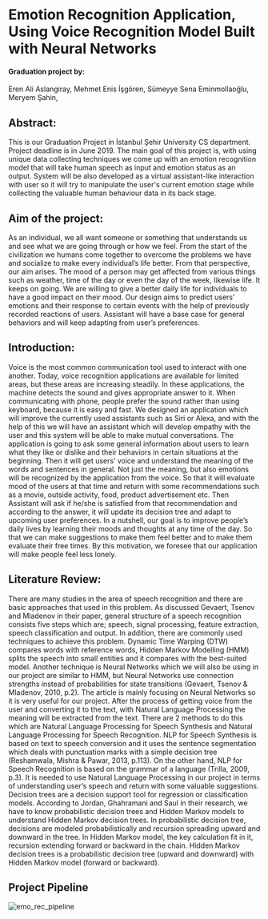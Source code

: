 # Emotion Recognition Application, Using Voice Recognition Model Built with Neural Networks

#### Graduation project by: 
  Eren Ali Aslangiray,
  Mehmet Enis İşgören,
  Sümeyye Sena Eminmollaoğlu,
  Meryem Şahin,
  
## Abstract:  
  This is our Graduation Project in İstanbul Şehir University CS department. Project deadline is in June 2019. The main goal of this project is, with using unique data collecting techniques we come up with an emotion recognition model that will take human speech as input and emotion status as an output. System will be also developed as a virtual assistant-like interaction with user so it will try to manipulate the user's current emotion stage while collecting the valuable human behaviour data in its back stage.

## Aim of the project:

  As an individual, we all want someone or something that understands us and see what we are going through or how we feel. From the start of the civilization we humans come together to overcome the problems we have and socialize to make every individual’s life better. From that perspective, our aim arises.
  The mood of a person may get affected from various things such as weather, time of the day or even the day of the week, likewise life. It keeps on going. We are willing to give a better daily life for individuals to have a good impact on their mood. Our design aims to predict users’ emotions and their response to certain events with the help of previously recorded reactions of users. Assistant will have a base case for general behaviors and will keep adapting from user’s preferences.
  
## Introduction:

  Voice is the most common communication tool used to interact with one another. Today, voice recognition applications are available for limited areas, but these areas are increasing steadily. In these applications, the machine detects the sound and gives appropriate answer to it. When communicating with phone, people prefer the sound rather than using keyboard, because it is easy and fast. We designed an application which will improve the currently used assistants such as Siri or Alexa, and with the help of this we will have an assistant which will develop empathy with the user and this system will be able to make mutual conversations. The application is going to ask some general information about users to learn what they like or dislike and their behaviors in certain situations at the beginning. Then it will get users’ voice and understand the meaning of the words and sentences in general. Not just the meaning, but also emotions will be recognized by the application from the voice. So that it will evaluate mood of the users at that time and return with some recommendations such as a movie, outside activity, food, product advertisement etc. Then Assistant will ask if he/she is satisfied from that recommendation and according to the answer, it will update its decision tree and adapt to upcoming user preferences.
  In a nutshell, our goal is to improve people’s daily lives by learning their moods and thoughts at any time of the day. So that we can make suggestions to make them feel better and to make them evaluate their free times. By this motivation, we foresee that our application will make people feel less lonely.

## Literature Review:

  There are many studies in the area of speech recognition and there are basic approaches that used in this problem. As discussed Gevaert, Tsenov and Mladenov in their paper, general structure of a speech recognition consists five steps which are; speech, signal processing, feature extraction, speech classification and output. In addition, there are commonly used techniques to achieve this problem. Dynamic Time Warping (DTW) compares words with reference words, Hidden Markov Modelling (HMM) splits the speech into small entities and it compares with the best-suited model. Another technique is Neural Networks which we will also be using in our project are similar to HMM, but Neural Networks use connection strengths instead of probabilities for state transitions (Gevaert, Tsenov & Mladenov, 2010, p.2). The article is mainly focusing on Neural Networks so it is very useful for our project.
  After the process of getting voice from the user and converting it to the text, with Natural Language Processing the meaning will be extracted from the text. There are 2 methods to do this which are Natural Language Processing for Speech Synthesis and Natural Language Processing for Speech Recognition. NLP for Speech Synthesis is based on text to speech conversion and it uses the sentence segmentation which deals with punctuation marks with a simple decision tree (Reshamwala, Mishra & Pawar, 2013, p.113). On the other hand, NLP for Speech Recognition is based on the grammar of a language (Trilla, 2009, p.3). It is needed to use Natural Language Processing in our project in terms of understanding user’s speech and return with some valuable suggestions.
  Decision trees are a decision support tool for regression or classification models. According to Jordan, Ghahramani and Saul in their research, we have to know probabilistic decision trees and Hidden Markov models to understand Hidden Markov decision trees. In probabilistic decision tree, decisions are modeled probabilistically and recursion spreading upward and downward in the tree. In Hidden Markov model, the key calculation fit in it, recursion extending forward or backward in the chain. Hidden Markov decision trees is a probabilistic decision tree (upward and downward) with Hidden Markov model (forward or backward).

## Project Pipeline
![emo_rec_pipeline](https://user-images.githubusercontent.com/36948475/54489944-95777500-48c2-11e9-875b-01f1b6ce6492.png)
